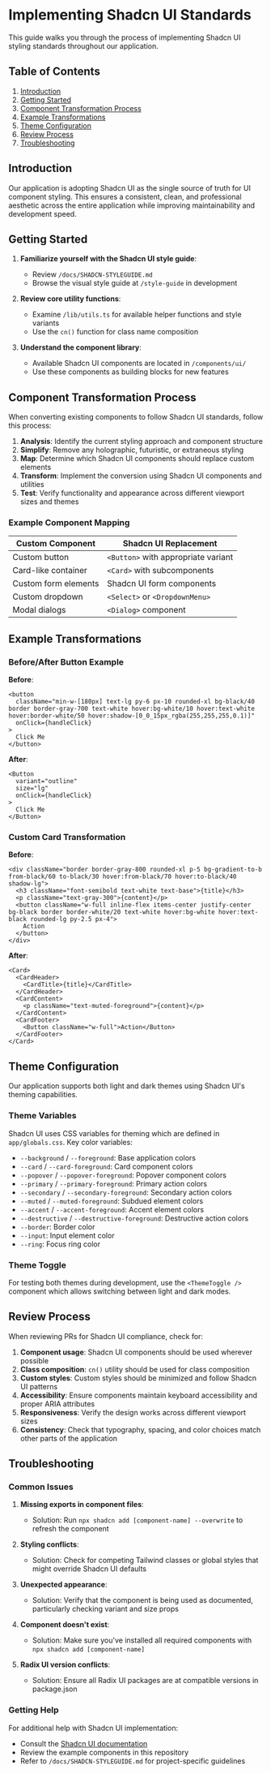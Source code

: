 # Implementing Shadcn UI Standards

This guide walks you through the process of implementing Shadcn UI styling standards throughout our application.

## Table of Contents

1. [Introduction](#introduction)
2. [Getting Started](#getting-started)
3. [Component Transformation Process](#component-transformation-process)
4. [Example Transformations](#example-transformations)
5. [Theme Configuration](#theme-configuration)
6. [Review Process](#review-process)
7. [Troubleshooting](#troubleshooting)

## Introduction

Our application is adopting Shadcn UI as the single source of truth for UI component styling. This ensures a consistent, clean, and professional aesthetic across the entire application while improving maintainability and development speed.

## Getting Started

1. **Familiarize yourself with the Shadcn UI style guide**:
   - Review `/docs/SHADCN-STYLEGUIDE.md`
   - Browse the visual style guide at `/style-guide` in development

2. **Review core utility functions**:
   - Examine `/lib/utils.ts` for available helper functions and style variants
   - Use the `cn()` function for class name composition

3. **Understand the component library**:
   - Available Shadcn UI components are located in `/components/ui/`
   - Use these components as building blocks for new features

## Component Transformation Process

When converting existing components to follow Shadcn UI standards, follow this process:

1. **Analysis**: Identify the current styling approach and component structure
2. **Simplify**: Remove any holographic, futuristic, or extraneous styling
3. **Map**: Determine which Shadcn UI components should replace custom elements
4. **Transform**: Implement the conversion using Shadcn UI components and utilities
5. **Test**: Verify functionality and appearance across different viewport sizes and themes

### Example Component Mapping

| Custom Component           | Shadcn UI Replacement          |
|---------------------------|-------------------------------|
| Custom button              | `<Button>` with appropriate variant |
| Card-like container        | `<Card>` with subcomponents    |
| Custom form elements       | Shadcn UI form components     |
| Custom dropdown            | `<Select>` or `<DropdownMenu>` |
| Modal dialogs              | `<Dialog>` component          |

## Example Transformations

### Before/After Button Example

**Before**:
```tsx
<button 
  className="min-w-[180px] text-lg py-6 px-10 rounded-xl bg-black/40 border border-gray-700 text-white hover:bg-white/10 hover:text-white hover:border-white/50 hover:shadow-[0_0_15px_rgba(255,255,255,0.1)]"
  onClick={handleClick}
>
  Click Me
</button>
```

**After**:
```tsx
<Button 
  variant="outline" 
  size="lg"
  onClick={handleClick}
>
  Click Me
</Button>
```

### Custom Card Transformation

**Before**:
```tsx
<div className="border border-gray-800 rounded-xl p-5 bg-gradient-to-b from-black/60 to-black/30 hover:from-black/70 hover:to-black/40 shadow-lg">
  <h3 className="font-semibold text-white text-base">{title}</h3>
  <p className="text-gray-300">{content}</p>
  <button className="w-full inline-flex items-center justify-center bg-black border border-white/20 text-white hover:bg-white hover:text-black rounded-lg py-2.5 px-4">
    Action
  </button>
</div>
```

**After**:
```tsx
<Card>
  <CardHeader>
    <CardTitle>{title}</CardTitle>
  </CardHeader>
  <CardContent>
    <p className="text-muted-foreground">{content}</p>
  </CardContent>
  <CardFooter>
    <Button className="w-full">Action</Button>
  </CardFooter>
</Card>
```

## Theme Configuration

Our application supports both light and dark themes using Shadcn UI's theming capabilities.

### Theme Variables

Shadcn UI uses CSS variables for theming which are defined in `app/globals.css`. Key color variables:

- `--background` / `--foreground`: Base application colors
- `--card` / `--card-foreground`: Card component colors
- `--popover` / `--popover-foreground`: Popover component colors
- `--primary` / `--primary-foreground`: Primary action colors
- `--secondary` / `--secondary-foreground`: Secondary action colors
- `--muted` / `--muted-foreground`: Subdued element colors
- `--accent` / `--accent-foreground`: Accent element colors
- `--destructive` / `--destructive-foreground`: Destructive action colors
- `--border`: Border color
- `--input`: Input element color
- `--ring`: Focus ring color

### Theme Toggle

For testing both themes during development, use the `<ThemeToggle />` component which allows switching between light and dark modes.

## Review Process

When reviewing PRs for Shadcn UI compliance, check for:

1. **Component usage**: Shadcn UI components should be used wherever possible
2. **Class composition**: `cn()` utility should be used for class composition
3. **Custom styles**: Custom styles should be minimized and follow Shadcn UI patterns
4. **Accessibility**: Ensure components maintain keyboard accessibility and proper ARIA attributes
5. **Responsiveness**: Verify the design works across different viewport sizes
6. **Consistency**: Check that typography, spacing, and color choices match other parts of the application

## Troubleshooting

### Common Issues

1. **Missing exports in component files**: 
   - Solution: Run `npx shadcn add [component-name] --overwrite` to refresh the component

2. **Styling conflicts**:
   - Solution: Check for competing Tailwind classes or global styles that might override Shadcn UI defaults

3. **Unexpected appearance**:
   - Solution: Verify that the component is being used as documented, particularly checking variant and size props

4. **Component doesn't exist**:
   - Solution: Make sure you've installed all required components with `npx shadcn add [component-name]`

5. **Radix UI version conflicts**:
   - Solution: Ensure all Radix UI packages are at compatible versions in package.json

### Getting Help

For additional help with Shadcn UI implementation:
- Consult the [Shadcn UI documentation](https://ui.shadcn.com/docs)
- Review the example components in this repository
- Refer to `/docs/SHADCN-STYLEGUIDE.md` for project-specific guidelines 